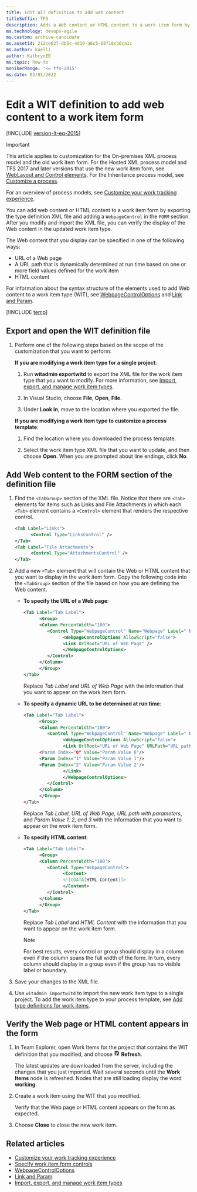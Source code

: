 ```yaml
---
title: Edit WIT definition to add web content
titleSuffix: TFS
description: Adds a Web content or HTML content to a work item form by exporting the type definition XML file and adding a WebpageControl in the FORM section 
ms.technology: devops-agile
ms.custom: archive-candidate
ms.assetid: 212ce627-db5c-4d19-a6c5-68f10cb6ca1c
ms.author: kaelli
author: KathrynEE
ms.topic: how-to
monikerRange: '<= tfs-2015'
ms.date: 03/01/2022
---
```


# Edit a WIT definition to add web content to a work item form

[!INCLUDE [version-lt-eq-2015](../../includes/version-lt-eq-2015.md)]


> [!IMPORTANT]  
> This article applies to customization for the On-premises XML process model and the old work item form. For the Hosted XML process model and TFS 2017 and later versions that use the new work item form, see [WebLayout and Control elements](weblayout-xml-elements.md). For the Inheritance process model, see [Customize a process](../../organizations/settings/work/customize-process.md).
>
> For an overview of process models, see [Customize your work tracking experience](../customize-work.md).   


You can add web content or HTML content to a work item form by exporting the type definition XML file and adding a `WebpageControl` in the `FORM` section. After you modify and import the XML file, you can verify the display of the Web content in the updated work item type.  
  
The Web content that you display can be specified in one of the following ways:  
  
-   URL of a Web page  
-   A URL path that is dynamically determined at run time based on one or more field values defined for the work item  
-   HTML content  
  
For information about the syntax structure of the elements used to add Web content to a work item type (WIT), see [WebpageControlOptions](webpagecontroloptions-xml-elements-reference.md) and [Link and Param](link-param-xml-elements-reference.md).  
  

[!INCLUDE [temp](../../includes/update-xml-wit.md)] 
  
  
<a name="Export"></a>
 
## Export and open the WIT definition file  
  
1.  Perform one of the following steps based on the scope of the customization that you want to perform:  
  
     **If you are modifying a work item type for a single project**:  
  
    1.  Run **witadmin exportwitd** to export the XML file for the work item type that you want to modify. For more information, see [Import, export, and manage work item types](../witadmin/witadmin-import-export-manage-wits.md).  
  
    2.  In Visual Studio, choose **File**, **Open**, **File**.  
  
    3.  Under **Look in**, move to the location where you exported the file.  
  
	**If you are modifying a work item type to customize a process template**:  
  
    1.  Find the location where you downloaded the process template.  
  
    2.  Select the work item type XML file that you want to update, and then choose **Open**. When you are prompted about line endings, click **No**.  
  
<a name="AddWebContent"></a> 

## Add Web content to the FORM section of the definition file  
  
1.  Find the `<TabGroup>` section of the XML file. Notice that there are `<Tab>` elements for items such as Links and File Attachments in which each `<Tab>` element contains a `<Control>` element that renders the respective control.  
  
    ```xml
    <Tab Label="Links">  
          <Control Type="LinksControl" />  
    </Tab>  
    <Tab Label="File Attachments">  
          <Control Type="AttachmentsControl" />  
    </Tab>  
    ```  
  
2.  Add a new `<Tab>` element that will contain the Web or HTML content that you want to display in the work item form. Copy the following code into the `<TabGroup>` section of the file based on how you are defining the Web content.  
  
    -   **To specify the URL of a Web page**:  
  
        ```xml
        <Tab Label="Tab Label">  
              <Group>  
              <Column PercentWidth="100">  
                 <Control Type="WebpageControl" Name="Webpage" Label=" Name of Web Page" LabelPosition="Top" >  
                       <WebpageControlOptions AllowScript="false">  
                       <Link UrlRoot="URL of Web Page" />  
                       </WebpageControlOptions>  
                 </Control>  
              </Column>  
              </Group>  
        </Tab>  
        ```  
  
         Replace *Tab Label* and *URL of Web Page* with the information that you want to appear on the work item form.  
  
    -   **To specify a dynamic URL to be determined at run time**:  
  
        ```xml
        <Tab Label="Tab Label">  
              <Group>  
              <Column PercentWidth="100">  
                 <Control Type="WebpageControl" Name="Webpage" Label=" Name of Web Page" LabelPosition="Top" >  
                       <WebpageControlOptions AllowScript="false">  
                       <Link UrlRoot="URL of Web Page" URLPath="URL path with parameters >  
              <Param Index="0" Value="Param Value 0"/>  
              <Param Index="1" Value="Param Value 1"/>  
              <Param Index="2" Value="Param Value 2"/>  
                       </Link>  
                       </WebpageControlOptions>  
                 </Control>  
              </Column>  
              </Group>  
        </Tab>  
        ```  
  
         Replace *Tab Label*, *URL of Web Page, URL path with parameters*, and *Param Value 1, 2, and 3* with the information that you want to appear on the work item form.  
  
    -   **To specify HTML content**:  
  
        ```xml
        <Tab Label="Tab Label">  
              <Group>  
              <Column PercentWidth="100">  
                 <Control Type="WebpageControl">  
                       <Content>  
                       <![CDATA[HTML Content]]>  
                       </Content>  
                 </Control>  
              </Column>  
              </Group>  
        </Tab>  
        ```  
  
         Replace *Tab Label* and *HTML Content* with the information that you want to appear on the work item form.  
  
        > [!NOTE]  
        > For best results, every control or group should display in a column even if the column spans the full width of the form. In turn, every column should display in a group even if the group has no visible label or boundary.  
  
3.  Save your changes to the XML file.  
  
4.  Use `witadmin importwitd` to import the new work item type to a single project. To add the work item type to your process template, see [Add type definitions for work items](../process-templates/add-wit-definitions-process-template.md).  
  
<a name="Verify"></a> 

## Verify the Web page or HTML content appears in the form  
  
1.  In Team Explorer, open Work Items for the project that contains the WIT definition that you modified, and choose ![Refresh](media/icon_refreshnode.png "Icon_refreshNode") **Refresh**.  
  
     The latest updates are downloaded from the server, including the changes that you just imported. Wait several seconds until the **Work Items** node is refreshed. Nodes that are still loading display the word **working**.  
  
2.  Create a work item using the WIT that you modified.  
  
     Verify that the Web page or HTML content appears on the form as expected.  
  
3.  Choose **Close** to close the new work item.  
  
## Related articles   

-  [Customize your work tracking experience](../customize-work.md)   
-  [Specify work item form controls](specify-work-item-form-controls.md)   
-  [WebpageControlOptions](webpagecontroloptions-xml-elements-reference.md)   
-  [Link and Param](link-param-xml-elements-reference.md)   
-  [Import, export, and manage work item types](../witadmin/witadmin-import-export-manage-wits.md)
